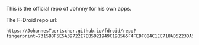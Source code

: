 This is the official repo of Johnny for his own apps.

The F-Droid repo url:
```
https://JohannesTuertscher.github.io/fdroid/repo?fingerprint=7315B8F5E5A39722E7EB5921949C198565F4FEDF084C1EE718AD5223DA592C67
```
